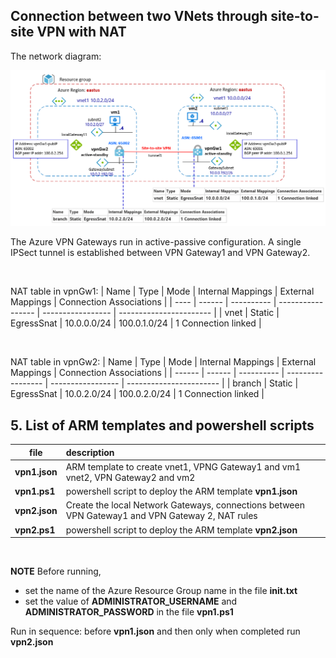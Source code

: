 <properties
pageTitle= 'site-to-site VPN with NAT'
description= "site-to-site VPN with NAT"
documentationcenter: na
services=""
documentationCenter="na"
authors="fabferri"
manager=""
editor=""/>

<tags
   ms.service="configuration-Example-Azure"
   ms.devlang="na"
   ms.topic="article"
   ms.tgt_pltfrm="na"
   ms.workload="na"
   ms.date="30/08/2021"
   ms.author="fabferri" />

## Connection between two VNets through site-to-site VPN with NAT

The network diagram:

[![1]][1]

The Azure VPN Gateways run in active-passive configuration. A single IPSect tunnel is established between VPN Gateway1 and VPN Gateway2. 

<br>

NAT table in vpnGw1:
| Name | Type   | Mode       | Internal Mappings | External Mappings | Connection Associations |
| ---- | ------ | ---------- | ----------------- | ----------------- | ----------------------- |
| vnet | Static | EgressSnat | 10.0.0.0/24       | 100.0.1.0/24      | 1 Connection linked     |

<br>

NAT table in vpnGw2:
| Name   | Type   | Mode       | Internal Mappings | External Mappings | Connection Associations |
| ------ | ------ | ---------- | ----------------- | ----------------- | ----------------------- |
| branch | Static | EgressSnat | 10.0.2.0/24       | 100.0.2.0/24      | 1 Connection linked     |


## <a name="list of ARM templates and scripts"></a>5. List of ARM templates and powershell scripts
| file                     | description                                                               |       
| ------------------------ |:------------------------------------------------------------------------- |
| **vpn1.json**            | ARM template to create vnet1, VPNG Gateway1 and vm1 <br> vnet2, VPN Gateway2 and vm2 |
| **vpn1.ps1**             | powershell script to deploy the ARM template **vpn1.json**                |
| **vpn2.json**            | Create the local Network Gateways, connections between VPN Gateway1 and VPN Gateway 2, NAT rules  |
| **vpn2.ps1**             | powershell script to deploy the ARM template **vpn2.json**                |

<br>

**NOTE**
Before running, 
- set the name of the Azure Resource Group name in the file **init.txt**
- set the value of **ADMINISTRATOR_USERNAME** and **ADMINISTRATOR_PASSWORD** in the file **vpn1.ps1** 

Run in sequence: before **vpn1.json** and then only when completed run **vpn2.json**

<!--Image References-->

[1]: ./media/network-diagram.png "network diagram"


<!--Link References-->

